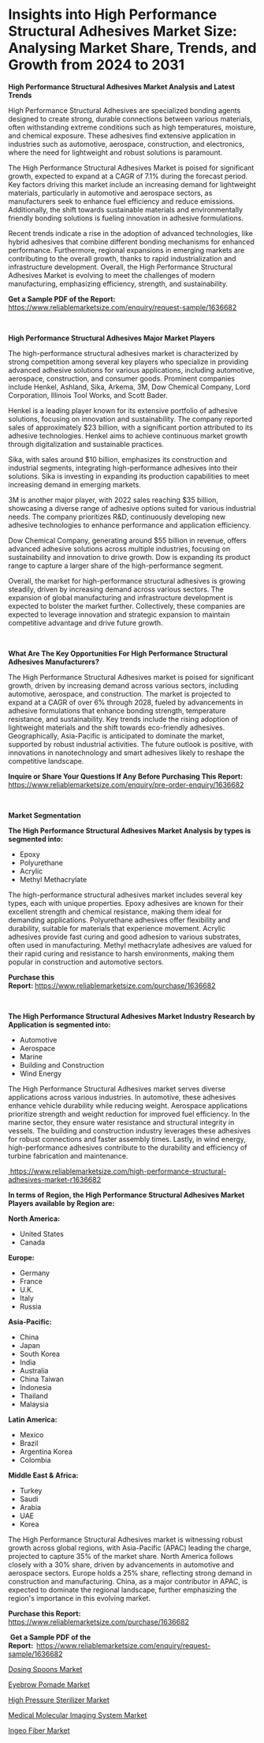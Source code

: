 <p><h1>Insights into High Performance Structural Adhesives Market Size: Analysing Market Share, Trends, and Growth from 2024 to 2031</h1></p><p><strong>High Performance Structural Adhesives Market Analysis and Latest Trends</strong></p>
<p><p>High Performance Structural Adhesives are specialized bonding agents designed to create strong, durable connections between various materials, often withstanding extreme conditions such as high temperatures, moisture, and chemical exposure. These adhesives find extensive application in industries such as automotive, aerospace, construction, and electronics, where the need for lightweight and robust solutions is paramount.</p><p>The High Performance Structural Adhesives Market is poised for significant growth, expected to expand at a CAGR of 7.1% during the forecast period. Key factors driving this market include an increasing demand for lightweight materials, particularly in automotive and aerospace sectors, as manufacturers seek to enhance fuel efficiency and reduce emissions. Additionally, the shift towards sustainable materials and environmentally friendly bonding solutions is fueling innovation in adhesive formulations.</p><p>Recent trends indicate a rise in the adoption of advanced technologies, like hybrid adhesives that combine different bonding mechanisms for enhanced performance. Furthermore, regional expansions in emerging markets are contributing to the overall growth, thanks to rapid industrialization and infrastructure development. Overall, the High Performance Structural Adhesives Market is evolving to meet the challenges of modern manufacturing, emphasizing efficiency, strength, and sustainability.</p></p>
<p><strong>Get a Sample PDF of the Report:&nbsp;</strong> <a href="https://www.reliablemarketsize.com/enquiry/request-sample/1636682">https://www.reliablemarketsize.com/enquiry/request-sample/1636682</a></p>
<p>&nbsp;</p>
<p><strong>High Performance Structural Adhesives Major Market Players</strong></p>
<p><p>The high-performance structural adhesives market is characterized by strong competition among several key players who specialize in providing advanced adhesive solutions for various applications, including automotive, aerospace, construction, and consumer goods. Prominent companies include Henkel, Ashland, Sika, Arkema, 3M, Dow Chemical Company, Lord Corporation, Illinois Tool Works, and Scott Bader.</p><p>Henkel is a leading player known for its extensive portfolio of adhesive solutions, focusing on innovation and sustainability. The company reported sales of approximately $23 billion, with a significant portion attributed to its adhesive technologies. Henkel aims to achieve continuous market growth through digitalization and sustainable practices.</p><p>Sika, with sales around $10 billion, emphasizes its construction and industrial segments, integrating high-performance adhesives into their solutions. Sika is investing in expanding its production capabilities to meet increasing demand in emerging markets.</p><p>3M is another major player, with 2022 sales reaching $35 billion, showcasing a diverse range of adhesive options suited for various industrial needs. The company prioritizes R&D, continuously developing new adhesive technologies to enhance performance and application efficiency.</p><p>Dow Chemical Company, generating around $55 billion in revenue, offers advanced adhesive solutions across multiple industries, focusing on sustainability and innovation to drive growth. Dow is expanding its product range to capture a larger share of the high-performance segment.</p><p>Overall, the market for high-performance structural adhesives is growing steadily, driven by increasing demand across various sectors. The expansion of global manufacturing and infrastructure development is expected to bolster the market further. Collectively, these companies are expected to leverage innovation and strategic expansion to maintain competitive advantage and drive future growth.</p></p>
<p>&nbsp;</p>
<p><strong>What Are The Key Opportunities For High Performance Structural Adhesives Manufacturers?</strong></p>
<p><p>The High Performance Structural Adhesives market is poised for significant growth, driven by increasing demand across various sectors, including automotive, aerospace, and construction. The market is projected to expand at a CAGR of over 6% through 2028, fueled by advancements in adhesive formulations that enhance bonding strength, temperature resistance, and sustainability. Key trends include the rising adoption of lightweight materials and the shift towards eco-friendly adhesives. Geographically, Asia-Pacific is anticipated to dominate the market, supported by robust industrial activities. The future outlook is positive, with innovations in nanotechnology and smart adhesives likely to reshape the competitive landscape.</p></p>
<p><strong>Inquire or Share Your Questions If Any Before Purchasing This Report:</strong> <a href="https://www.reliablemarketsize.com/enquiry/pre-order-enquiry/1636682">https://www.reliablemarketsize.com/enquiry/pre-order-enquiry/1636682</a></p>
<p>&nbsp;</p>
<p><strong>Market Segmentation</strong></p>
<p><strong>The High Performance Structural Adhesives Market Analysis by types is segmented into:</strong></p>
<p><ul><li>Epoxy</li><li>Polyurethane</li><li>Acrylic</li><li>Methyl Methacrylate</li></ul></p>
<p><p>The high-performance structural adhesives market includes several key types, each with unique properties. Epoxy adhesives are known for their excellent strength and chemical resistance, making them ideal for demanding applications. Polyurethane adhesives offer flexibility and durability, suitable for materials that experience movement. Acrylic adhesives provide fast curing and good adhesion to various substrates, often used in manufacturing. Methyl methacrylate adhesives are valued for their rapid curing and resistance to harsh environments, making them popular in construction and automotive sectors.</p></p>
<p><strong>Purchase this Report:&nbsp;</strong><a href="https://www.reliablemarketsize.com/purchase/1636682">https://www.reliablemarketsize.com/purchase/1636682</a></p>
<p>&nbsp;</p>
<p><strong>The High Performance Structural Adhesives Market Industry Research by Application is segmented into:</strong></p>
<p><ul><li>Automotive</li><li>Aerospace</li><li>Marine</li><li>Building and Construction</li><li>Wind Energy</li></ul></p>
<p><p>The High Performance Structural Adhesives market serves diverse applications across various industries. In automotive, these adhesives enhance vehicle durability while reducing weight. Aerospace applications prioritize strength and weight reduction for improved fuel efficiency. In the marine sector, they ensure water resistance and structural integrity in vessels. The building and construction industry leverages these adhesives for robust connections and faster assembly times. Lastly, in wind energy, high-performance adhesives contribute to the durability and efficiency of turbine fabrication and maintenance.</p></p>
<p><a href="https://www.reliablemarketsize.com/high-performance-structural-adhesives-market-r1636682">&nbsp;https://www.reliablemarketsize.com/high-performance-structural-adhesives-market-r1636682</a></p>
<p><strong>In terms of Region, the High Performance Structural Adhesives Market Players available by Region are:</strong></p>
<p>
    <p> <strong> North America: </strong>
        <ul>
            <li>United States</li>
            <li>Canada</li>
        </ul>
        </p> 
    <p> <strong> Europe: </strong>
        <ul>
            <li>Germany</li>
            <li>France</li>
            <li>U.K.</li>
            <li>Italy</li>
            <li>Russia</li>
        </ul>
        </p> 
    <p> <strong> Asia-Pacific: </strong>
        <ul>
            <li>China</li>
            <li>Japan</li>
            <li>South Korea</li>
            <li>India</li>
            <li>Australia</li>
            <li>China Taiwan</li>
            <li>Indonesia</li>
            <li>Thailand</li>
            <li>Malaysia</li>
        </ul>
        </p> 
    <p> <strong> Latin America: </strong>
        <ul>
            <li>Mexico</li>
            <li>Brazil</li>
            <li>Argentina Korea</li>
            <li>Colombia</li>
        </ul>
        </p> 
    <p> <strong> Middle East & Africa: </strong>
        <ul>
            <li>Turkey</li>
            <li>Saudi</li>
            <li>Arabia</li>
            <li>UAE</li>
            <li>Korea</li>
        </ul>
    </p>
    </p>
<p><p>The High Performance Structural Adhesives market is witnessing robust growth across global regions, with Asia-Pacific (APAC) leading the charge, projected to capture 35% of the market share. North America follows closely with a 30% share, driven by advancements in automotive and aerospace sectors. Europe holds a 25% share, reflecting strong demand in construction and manufacturing. China, as a major contributor in APAC, is expected to dominate the regional landscape, further emphasizing the region's importance in this evolving market.</p></p>
<p><strong>Purchase this Report: </strong><a href="https://www.reliablemarketsize.com/purchase/1636682">https://www.reliablemarketsize.com/purchase/1636682</a></p>
<p>&nbsp;<strong>Get a Sample PDF of the Report:&nbsp;&nbsp;</strong><a href="https://www.reliablemarketsize.com/enquiry/request-sample/1636682">https://www.reliablemarketsize.com/enquiry/request-sample/1636682</a></p>
<p><strong></strong></p>
<p><p><a href="https://issuu.com/reportprime-2/docs/dosing-spoons-market-size-2030.pptx_8aa3bad4988f41">Dosing Spoons Market</a></p><p><a href="https://issuu.com/reportprime-2/docs/eyebrow-pomade-market-size-2030.ppt_b5f620aa78a47a">Eyebrow Pomade Market</a></p><p><a href="https://www.linkedin.com/pulse/high-pressure-sterilizer-market-size-share-analysis-growth-wiege?trackingId=Mv8N8halSvSRGdS%2FN7MHPA%3D%3D">High Pressure Sterilizer Market</a></p><p><a href="https://medium.com/@shawnklein55/medical-molecular-imaging-system-market-trends-and-analysis-opportunities-and-challenges-for-9d4526a169b9?postPublishedType=repub">Medical Molecular Imaging System Market</a></p><p><a href="https://www.linkedin.com/pulse/how-ingeo-fiber-market-changing-from-2024-2031-share-insights-igjve?trackingId=fyTiLc1ZTqSMfZ575g9Isg%3D%3D">Ingeo Fiber Market</a></p></p>